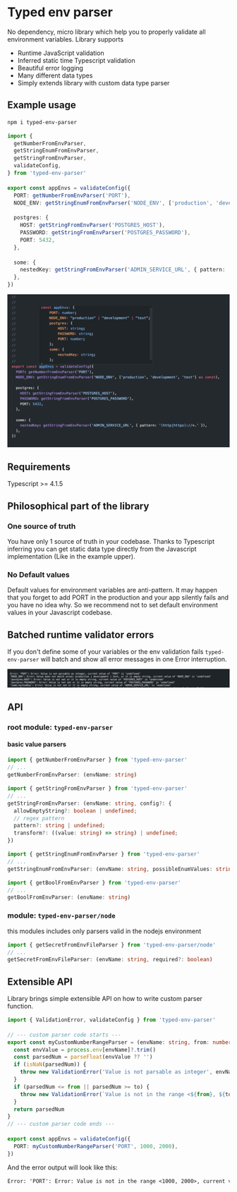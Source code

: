 # Typed env parser

No dependency, micro library which help you to properly validate all environment variables.
Library supports

- Runtime JavaScript validation
- Inferred static time Typescript validation
- Beautiful error logging
- Many different data types
- Simply extends library with custom data type parser

## Example usage

```bash
npm i typed-env-parser
```

```typescript
import {
  getNumberFromEnvParser,
  getStringEnumFromEnvParser,
  getStringFromEnvParser,
  validateConfig,
} from 'typed-env-parser'

export const appEnvs = validateConfig({
  PORT: getNumberFromEnvParser('PORT'),
  NODE_ENV: getStringEnumFromEnvParser('NODE_ENV', ['production', 'development', 'test'] as const),

  postgres: {
    HOST: getStringFromEnvParser('POSTGRES_HOST'),
    PASSWORD: getStringFromEnvParser('POSTGRES_PASSWORD'),
    PORT: 5432,
  },

  some: {
    nestedKey: getStringFromEnvParser('ADMIN_SERVICE_URL', { pattern: '(http|https)://*.' }),
  },
})
```

![Typescript preview](./example/static/ts-preview-1.png)

## Requirements

Typescript >= 4.1.5

## Philosophical part of the library

### One source of truth

You have only 1 source of truth in your codebase.
Thanks to Typescript inferring you can get static data type directly from the Javascript implementation
(Like in the example upper).

### No Default values

Default values for environment variables are anti-pattern.
It may happen that you forget to add PORT in the production and your app silently fails and you have no idea why.
So we recommend not to set default environment values in your Javascript codebase.

## Batched runtime validator errors

If you don't define some of your variables or the env validation fails
`typed-env-parser` will batch and show all error messages in one Error interruption.

![Typescript preview](./example/static/error-batching.png)

## API

### root module: `typed-env-parser`

#### basic value parsers

```typescript
import { getNumberFromEnvParser } from 'typed-env-parser'
// ...
getNumberFromEnvParser: (envName: string)
```

```typescript
import { getStringFromEnvParser } from 'typed-env-parser'
// ...
getStringFromEnvParser: (envName: string, config?: {
  allowEmptyString?: boolean | undefined;
  // regex pattern
  pattern?: string | undefined;
  transform?: ((value: string) => string) | undefined;
})
```

```typescript
import { getStringEnumFromEnvParser } from 'typed-env-parser'
// ...
getStringEnumFromEnvParser: (envName: string, possibleEnumValues: string[])
```

```typescript
import { getBoolFromEnvParser } from 'typed-env-parser'
// ...
getBoolFromEnvParser: (envName: string)
```

### module: `typed-env-parser/node`

this modules includes only parsers valid in the nodejs environment

```typescript
import { getSecretFromEnvFileParser } from 'typed-env-parser/node'
// ...
getSecretFromEnvFileParser: (envName: string, required?: boolean)
```

## Extensible API

Library brings simple extensible API on how to write custom parser function.

```typescript
import { ValidationError, validateConfig } from 'typed-env-parser'

// --- custom parser code starts ---
export const myCustomNumberRangeParser = (envName: string, from: number, to: number) => () => {
  const envValue = process.env[envName]?.trim()
  const parsedNum = parseFloat(envValue ?? '')
  if (isNaN(parsedNum)) {
    throw new ValidationError('Value is not parsable as integer', envName)
  }
  if (parsedNum <= from || parsedNum >= to) {
    throw new ValidationError(`Value is not in the range <${from}, ${to}>`, envName)
  }
  return parsedNum
}
// --- custom parser code ends ---

export const appEnvs = validateConfig({
  PORT: myCustomNumberRangeParser('PORT', 1000, 2000),
})
```

And the error output will look like this:

```txt
Error: 'PORT': Error: Value is not in the range <1000, 2000>, current value of 'PORT' is '2020'
```

